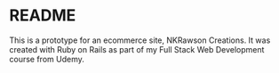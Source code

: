 # README

This is a prototype for an ecommerce site, NKRawson Creations. It was created with Ruby on Rails as part of my Full Stack Web Development course from Udemy.
